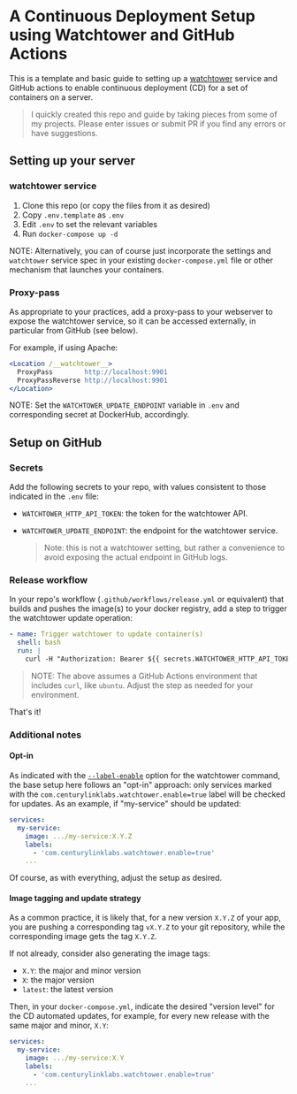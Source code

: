 # A Continuous Deployment Setup using Watchtower and GitHub Actions

This is a template and basic guide to setting up
a [watchtower](https://containrrr.dev/watchtower/) service
and GitHub actions to enable continuous deployment (CD)
for a set of containers on a server.

> I quickly created this repo and guide by taking pieces from some of my projects.
> Please enter issues or submit PR if you find any errors or have suggestions.

## Setting up your server

### watchtower service

1. Clone this repo (or copy the files from it as desired)
2. Copy `.env.template` as `.env`
3. Edit `.env` to set the relevant variables
4. Run `docker-compose up -d`

NOTE: Alternatively, you can of course just incorporate the settings
and `watchtower` service spec in your existing `docker-compose.yml` file
or other mechanism that launches your containers.

### Proxy-pass

As appropriate to your practices, add a proxy-pass to your webserver to
expose the watchtower service, so it can be accessed externally,
in particular from GitHub (see below).

For example, if using Apache:

```apache
<Location /__watchtower__>
  ProxyPass        http://localhost:9901
  ProxyPassReverse http://localhost:9901
</Location>
```

NOTE: Set the `WATCHTOWER_UPDATE_ENDPOINT` variable in `.env` and
corresponding secret at DockerHub, accordingly. 

## Setup on GitHub

### Secrets

Add the following secrets to your repo,
with values consistent to those indicated in the `.env` file:

- `WATCHTOWER_HTTP_API_TOKEN`: the token for the watchtower API.

- `WATCHTOWER_UPDATE_ENDPOINT`: the endpoint for the watchtower service.
  
    > Note: this is not a watchtower setting, but rather a convenience to
    > avoid exposing the actual endpoint in GitHub logs.

### Release workflow

In your repo's workflow (`.github/workflows/release.yml` or equivalent)
that builds and pushes the image(s) to your docker registry,
add a step to trigger the watchtower update operation:

```yaml
- name: Trigger watchtower to update container(s)
  shell: bash
  run: |
    curl -H "Authorization: Bearer ${{ secrets.WATCHTOWER_HTTP_API_TOKEN }}" ${{ secrets.WATCHTOWER_UPDATE_ENDPOINT }}
```

> NOTE: The above assumes a GitHub Actions environment that includes `curl`,
> like `ubuntu`. Adjust the step as needed for your environment.

That's it!

### Additional notes

#### Opt-in

As indicated with the [`--label-enable`](https://containrrr.dev/watchtower/arguments/#filter_by_enable_label)
option for the watchtower command, the base setup here follows an "opt-in" approach: 
only services marked with the `com.centurylinklabs.watchtower.enable=true` label
will be checked for updates. As an example, if "my-service" should be updated:

```yaml
services:
  my-service:
    image: .../my-service:X.Y.Z
    labels:
      - 'com.centurylinklabs.watchtower.enable=true'
    ... 
```

Of course, as with everything, adjust the setup as desired. 

#### Image tagging and update strategy

As a common practice, it is likely that, for a new version `X.Y.Z` of your app,
you are pushing a corresponding tag `vX.Y.Z` to your git repository,
while the corresponding image gets the tag `X.Y.Z`.

If not already, consider also generating the image tags:

- `X.Y`: the major and minor version
- `X`: the major version
- `latest`: the latest version

Then, in your `docker-compose.yml`, indicate the desired "version level" for the CD automated updates,
for example, for every new release with the same major and minor, `X.Y`:

```yaml
services:
  my-service:
    image: .../my-service:X.Y
    labels:
      - 'com.centurylinklabs.watchtower.enable=true'
    ... 
```
